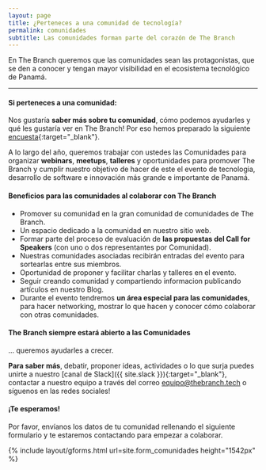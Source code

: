 ```yaml
---
layout: page
title: ¿Perteneces a una comunidad de tecnología?
permalink: comunidades
subtitle: Las comunidades forman parte del corazón de The Branch
---
```

En The Branch queremos que las comunidades sean las protagonistas, que se den a conocer y tengan mayor visibilidad en el ecosistema tecnológico de Panamá.

***

#### Si perteneces a una comunidad:

Nos gustaría **saber más sobre tu comunidad**, cómo podemos ayudarles y qué les gustaría ver en The Branch! Por eso hemos preparado la siguiente [encuesta]({{site.form_encuesta_comunidades}}){:target="_blank"}.

A lo largo del año, queremos trabajar con ustedes las Comunidades para organizar **webinars**, **meetups**, **talleres** y oportunidades para promover The Branch y cumplir nuestro objetivo de hacer de este el evento de tecnologia, desarrollo de software e innovación más grande e importante de Panamá.

#### Beneficios para las comunidades al colaborar con The Branch
* Promover su comunidad en la gran comunidad de comunidades de The Branch.
* Un espacio dedicado a la comunidad en nuestro sitio web.
* Formar parte del proceso de evaluación de **las propuestas del Call for Speakers** (con uno o dos representantes por Comunidad).
* Nuestras comunidades asociadas recibirán entradas del evento para sortearlas entre sus miembros.
* Oportunidad de proponer y facilitar charlas y talleres en el evento.
* Seguir creando comunidad y compartiendo informacion publicando artículos en nuestro Blog.
* Durante el evento tendremos  **un área especial para las comunidades**, para hacer networking, mostrar lo que hacen y conocer cómo colaborar con otras comunidades.

#### The Branch siempre estará abierto a las Comunidades 
... queremos ayudarles a crecer.

**Para saber más**, debatir, proponer ideas, actividades o lo que surja puedes unirte a nuestro [canal de Slack]({{ site.slack }}){:target="_blank"}, contactar a nuestro equipo a través del correo [equipo@thebranch.tech](mailto:equipo@thebranch.tech) o síguenos en las redes sociales!

#### ¡Te esperamos!

Por favor, envíanos los datos de tu comunidad rellenando el siguiente formulario y te estaremos contactando para empezar a colaborar.

{% include layout/gforms.html url=site.form_comunidades height="1542px" %} 

<!-- Test form: "https://bit.ly/2QolEQb" -->
<!-- Real form: https://bit.ly/33QYNAX site.form_comunidade -->